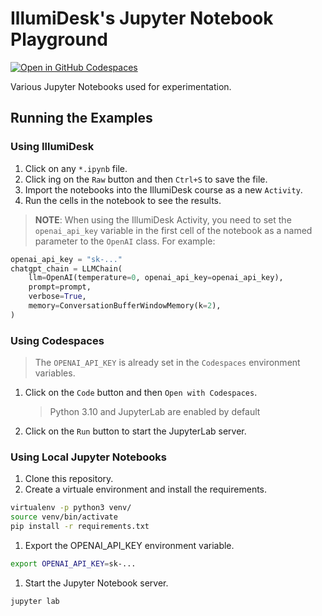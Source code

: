 # IllumiDesk's Jupyter Notebook Playground

[![Open in GitHub Codespaces](https://github.com/codespaces/badge.svg)](https://codespaces.new/IllumiDesk/notebook-playground)

Various Jupyter Notebooks used for experimentation.

## Running the Examples

### Using IllumiDesk

1. Click on any `*.ipynb` file.
1. Click ing on the `Raw` button and then `Ctrl+S` to save the file.
1. Import the notebooks into the IllumiDesk course as a new `Activity`.
1. Run the cells in the notebook to see the results.

> **NOTE**: When using the IllumiDesk Activity, you need to set the `openai_api_key` variable in the first cell of the notebook as a named parameter to the `OpenAI` class. For example:

```python
openai_api_key = "sk-..."
chatgpt_chain = LLMChain(
    llm=OpenAI(temperature=0, openai_api_key=openai_api_key),
    prompt=prompt,
    verbose=True,
    memory=ConversationBufferWindowMemory(k=2),
)
```

### Using Codespaces

> The `OPENAI_API_KEY` is already set in the `Codespaces` environment variables.

1. Click on the `Code` button and then `Open with Codespaces`.

   > Python 3.10 and JupyterLab are enabled by default

2. Click on the `Run` button to start the JupyterLab server.

### Using Local Jupyter Notebooks

1. Clone this repository.
1. Create a virtuale environment and install the requirements.

```bash
virtualenv -p python3 venv/
source venv/bin/activate
pip install -r requirements.txt
```
1. Export the OPENAI_API_KEY environment variable.

```bash
export OPENAI_API_KEY=sk-...
```

1. Start the Jupyter Notebook server.

```bash
jupyter lab
```
